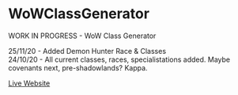 # WoWClassGenerator

WORK IN PROGRESS - WoW Class Generator

25/11/20 - Added Demon Hunter Race & Classes
<br>
24/10/20 - All current classes, races, specialistations added. Maybe covenants next, pre-shadowlands? Kappa.

<a href="https://premiare.github.io/WoWClassGenerator/">Live Website</a>
